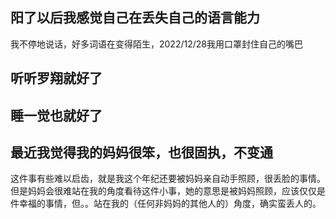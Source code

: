 ## 阳了以后我感觉自己在丢失自己的语言能力
我不停地说话，好多词语在变得陌生，2022/12/28我用口罩封住自己的嘴巴
## 听听罗翔就好了
## 睡一觉也就好了

## 最近我觉得我的妈妈很笨，也很固执，不变通
这件事有些难以启齿，就是我这个年纪还要被妈妈亲自动手照顾，很丢脸的事情。但是妈妈会很难站在我的角度看待这件小事，她的意思是被妈妈照顾，应该仅仅是件幸福的事情，但。。站在我的（任何非妈妈的其他人的）角度，确实蛮丢人的。
